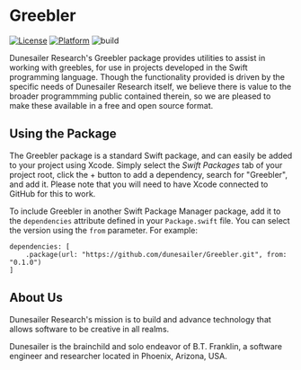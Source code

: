 Greebler
========

[![License](https://img.shields.io/badge/License-MIT-blue.svg)](https://github.com/dunesailer/Aesthete/blob/master/LICENSE)
[![Platform](https://img.shields.io/badge/in-swift5.3-orange.svg)](https://github.com/apple/swift)
![build](https://github.com/dunesailer/Greebler/workflows/build/badge.svg)

Dunesailer Research's Greebler package provides utilities to assist in working with greebles, for use in projects developed in the Swift programming language. Though the functionality provided is driven by the specific needs of Dunesailer Research itself, we believe there is value to the broader programmming public contained therein, so we are pleased to make these available in a free and open source format.


## Using the Package

The Greebler package is a standard Swift package, and can easily be added to your project using Xcode. Simply select the *Swift Packages* tab of your project root, click the + button to add a dependency, search for "Greebler", and add it. Please note that you will need to have Xcode connected to GitHub for this to work.

To include Greebler in another Swift Package Manager package, add it to the `dependencies` attribute defined in your `Package.swift` file. You can select the version using the `from` parameter. For example:
```
dependencies: [
    .package(url: "https://github.com/dunesailer/Greebler.git", from: "0.1.0")
]
```


## About Us

Dunesailer Research's mission is to build and advance technology that allows software to be creative in all realms.

Dunesailer is the brainchild and solo endeavor of B.T. Franklin, a software engineer and researcher located in Phoenix, Arizona, USA.
